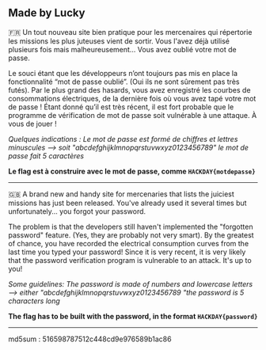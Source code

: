 Made by Lucky
--------------------------------------------------------------------------------------------------------------


🇫🇷 Un tout nouveau site bien pratique pour les mercenaires qui répertorie les missions les plus juteuses vient de sortir. Vous l'avez déjà utilisé plusieurs fois mais malheureusement… Vous avez oublié votre mot de passe. 

Le souci étant que les développeurs n’ont toujours pas mis en place la fonctionnalité “mot de passe oublié”. (Oui ils ne sont sûrement pas très futés).
Par le plus grand des hasards, vous avez enregistré les courbes de consommations électriques, de la dernière fois où vous avez tapé votre mot de passe !
Étant donné qu’il est très récent, il est fort probable que le programme de vérification de mot de passe soit vulnérable à une attaque.
À vous de jouer !

*Quelques indications :*
*Le mot de passe est formé de chiffres et lettres minuscules --> soit "abcdefghijklmnopqrstuvwxyz0123456789" le mot de passe fait 5 caractères*

**Le flag est à construire avec le mot de passe, comme `HACKDAY{motdepasse}`**


--------------------------------------------------------------------------------------------------------------
🇬🇧 A brand new and handy site for mercenaries that lists the juiciest missions has just been released. You've already used it several times but unfortunately... you forgot your password. 

The problem is that the developers still haven't implemented the "forgotten password" feature. (Yes, they are probably not very smart).
By the greatest of chance, you have recorded the electrical consumption curves from the last time you typed your password!
Since it is very recent, it is very likely that the password verification program is vulnerable to an attack.
It's up to you!

*Some guidelines:* 
*The password is made of numbers and lowercase letters --> either "abcdefghijklmnopqrstuvwxyz0123456789 "the password is 5 characters long*

**The flag has to be built with the password, in the format `HACKDAY{password}`**


--------------------------------------------------------------------------------------------------------------
md5sum : 516598787512c448cd9e976589b1ac86
